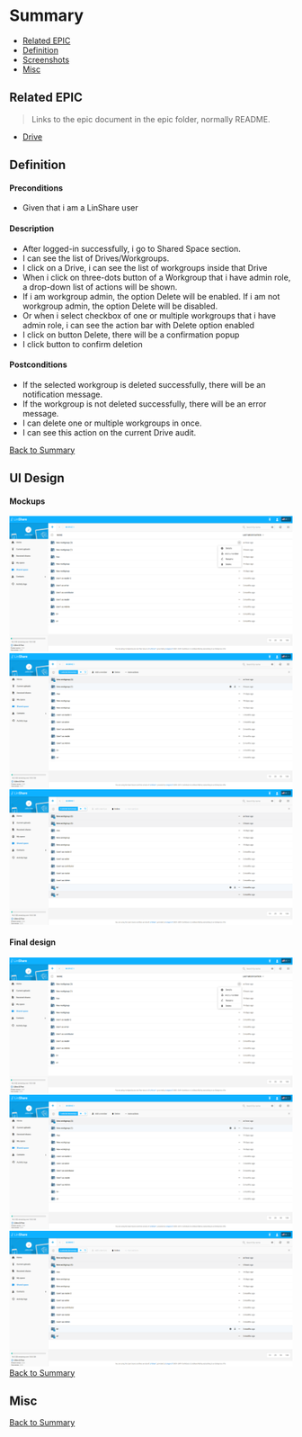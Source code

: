 # Summary

* [Related EPIC](#related-epic)
* [Definition](#definition)
* [Screenshots](#screenshots)
* [Misc](#misc)

## Related EPIC

> Links to the epic document in the epic folder, normally README.

* [Drive](./README.md)

## Definition

#### Preconditions

*  Given that i am a LinShare user

#### Description

*  After logged-in successfully, i go to Shared Space section. 
*  I can see the list of Drives/Workgroups.
*  I click on a Drive, i can see the list of workgroups inside that Drive
*  When i click on three-dots button of a Workgroup that i have admin role, a drop-down list of actions will be shown.
*  If i am workgroup admin, the option Delete will be enabled. If i am not workgroup admin, the option Delete will be disabled. 
*  Or when i select checkbox of one or multiple workgroups that i have admin role, i can see the action bar with Delete option enabled
*  I click on button Delete, there will be a confirmation popup 
*  I click button to confirm deletion

#### Postconditions

*  If the selected workgroup is deleted successfully, there will be an notification message. 
*  If the workgroup is not deleted successfully, there will be an error message. 
*  I can delete one or multiple workgroups in once.
*  I can see this action on the current Drive audit.

[Back to Summary](#summary)

## UI Design

#### Mockups

![story10](./mockups/10.1.png)
![story10](./mockups/10.2.png)
![story10](./mockups/10.3.png)

#### Final design

![story10](./design/10.1.png)
![story10](./design/10.2.png)
![story10](./design/10.3.png)
[Back to Summary](#summary)

## Misc

[Back to Summary](#summary)
